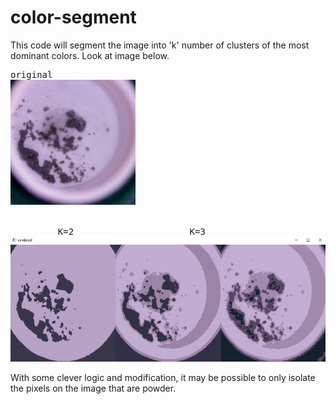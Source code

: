 # color-segment
This code will segment the image into 'k' number of clusters of the most dominant colors. Look at image below. <br />

<pre>
original 
<img src="sample.png" height="200"> <br />

         K=2                      K=3                        K=4 
<img src="combined.png" height="200">
</pre>

With some clever logic and modification, it may be possible to only isolate the pixels on the image that are powder.
